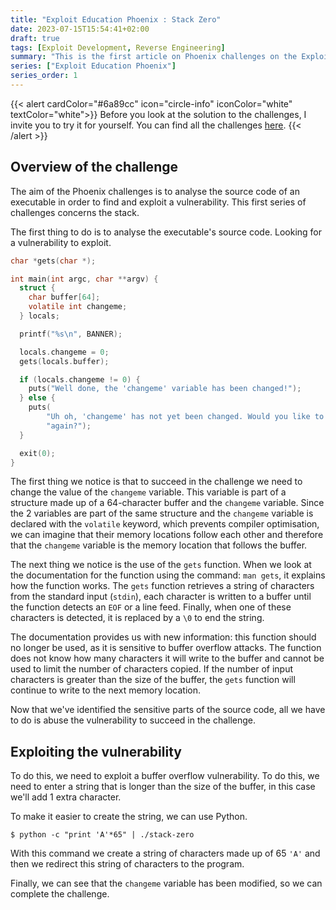 ```yaml
---
title: "Exploit Education Phoenix : Stack Zero"
date: 2023-07-15T15:54:41+02:00
draft: true
tags: [Exploit Development, Reverse Engineering]
summary: "This is the first article on Phoenix challenges on the Exploit Education website. In this article we are going to solve the Stack-Zero challenge."
series: ["Exploit Education Phoenix"]
series_order: 1
---
```


{{< alert cardColor="#6a89cc" icon="circle-info" iconColor="white" textColor="white">}}
Before you look at the solution to the challenges, I invite you to try it for yourself. You can find all the challenges [here](https://exploit.education/phoenix/).
{{< /alert >}}

## Overview of the challenge

The aim of the Phoenix challenges is to analyse the source code of an executable in order to find and exploit a vulnerability. This first series of challenges concerns the stack. 

The first thing to do is to analyse the executable's source code. Looking for a vulnerability to exploit.

```c
char *gets(char *);

int main(int argc, char **argv) {
  struct {
    char buffer[64];
    volatile int changeme;
  } locals;

  printf("%s\n", BANNER);

  locals.changeme = 0;
  gets(locals.buffer);

  if (locals.changeme != 0) {
    puts("Well done, the 'changeme' variable has been changed!");
  } else {
    puts(
        "Uh oh, 'changeme' has not yet been changed. Would you like to try "
        "again?");
  }

  exit(0);
}
```

The first thing we notice is that to succeed in the challenge we need to change the value of the `changeme` variable. This variable is part of a structure made up of a 64-character buffer and the `changeme` variable. Since the 2 variables are part of the same structure and the `changeme` variable is declared with the `volatile` keyword, which prevents compiler optimisation, we can imagine that their memory locations follow each other and therefore that the `changeme` variable is the memory location that follows the buffer.

The next thing we notice is the use of the `gets` function. When we look at the documentation for the function using the command: `man gets`, it explains how the function works. The `gets` function retrieves a string of characters from the standard input (`stdin`), each character is written to a buffer until the function detects an `EOF` or a line feed. Finally, when one of these characters is detected, it is replaced by a `\0` to end the string.

The documentation provides us with new information: this function should no longer be used, as it is sensitive to buffer overflow attacks. The function does not know how many characters it will write to the buffer and cannot be used to limit the number of characters copied. If the number of input characters is greater than the size of the buffer, the `gets` function will continue to write to the next memory location.

Now that we've identified the sensitive parts of the source code, all we have to do is abuse the vulnerability to succeed in the challenge.

## Exploiting the vulnerability

To do this, we need to exploit a buffer overflow vulnerability. To do this, we need to enter a string that is longer than the size of the buffer, in this case we'll add 1 extra character.

To make it easier to create the string, we can use Python.

```console
$ python -c "print 'A'*65" | ./stack-zero
```

With this command we create a string of characters made up of 65 `'A'` and then we redirect this string of characters to the program.

Finally, we can see that the `changeme` variable has been modified, so we can complete the challenge.